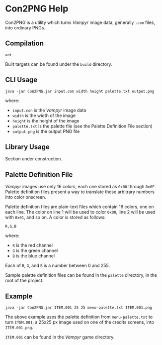 Con2PNG Help
============

Con2PNG is a utility which turns _Vampyr_ image data, generally `.con` files,
into ordinary PNGs.

Compilation
-----------

```
ant
```

Built targets can be found under the `build` directory.

CLI Usage
---------

```
java -jar Con2PNG.jar input.con width height palette.txt output.png
```

where:

  * `input.con` is the _Vampyr_ image data
  * `width` is the width of the image
  * `height` is the height of the image
  * `palette.txt` is the palette file (see the Palette Definition File section)
  * `output.png` is the output PNG file

Library Usage
-------------

Section under construction.
  
Palette Definition File
-----------------------

_Vampyr_ images use only 16 colors, each one stored as `0x00` through `0x0F`.
Palette definition files present a way to translate these arbitrary numbers into
color onscreen.

Palette definition files are plain-text files which contain 16 colors, one on
each line. The color on line 1 will be used to color `0x00`, line 2 will be
used with `0x01`, and so on. A color is stored as follows:

```
R,G,B
```

where:

  * `R` is the red channel
  * `G` is the green channel
  * `B` is the blue channel
  
Each of `R`, `G`, and `B` is a number between 0 and 255.

Sample palette definition files can be found in the `palette` directory, in the
root of the project.

Example
-------

```
java -jar Con2PNG.jar ITEM.001 25 25 menu-palette.txt ITEM.001.png
```

The above example uses the palette definition from `menu-palette.txt` to turn
`ITEM.001`, a 25x25 px image used on one of the credits screens, into
`ITEM.001.png`.

`ITEM.001` can be found in the _Vampyr_ game directory.
